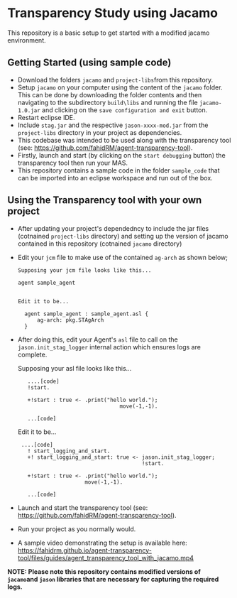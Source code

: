 # Transparency Study using Jacamo

This repository is a basic setup to get started with a modified jacamo environment.


## Getting Started (using sample code)

- Download the folders `jacamo` and `project-libs`from this repository. 
- Setup `jacamo` on your computer using the content of the `jacamo` folder. This can be done by downloading the folder contents and then navigating to the subdirectory `build\libs` and running the file `jacamo-1.0.jar` and clicking on the `save configuration and exit` button.
- Restart eclipse IDE.
- Include `stag.jar` and the respective `jason-xxxx-mod.jar` from the `project-libs` directory in your project as dependencies.
- This codebase was intended to be used along with the transparency tool (see: https://github.com/fahidRM/agent-transparency-tool).
- Firstly, launch and start (by clicking on the `start debugging` button) the transparency tool then run your MAS.
- This repository contains a sample code in the folder `sample_code` that can be imported into an eclipse workspace and run out of the box.


## Using the Transparency tool with your own project

- After updating your project's dependedncy to include the jar files (cotnained `project-libs` directory) and setting up the version of jacamo contained in this repository  (cotnained `jacamo` directory)
- Edit your `jcm` file to make use of the contained `ag-arch` as shown below;
    
      Supposing your jcm file looks like this...
      
      agent sample_agent
      
      
      Edit it to be...
      
        agent sample_agent : sample_agent.asl {
            ag-arch: pkg.STAgArch
        }   
        
 - After doing this, edit your Agent's `asl` file to call on the `jason.init_stag_logger` internal action which ensures logs are complete.
 
      
      
      Supposing your asl file looks like this...

          ....[code]
          !start.

          +!start : true <- .print("hello world.");
					                   move(-1,-1).

          ...[code]

      Edit it to be...
      
        ....[code]
          ! start_logging_and_start.
          +! start_logging_and_start: true <- jason.init_stag_logger;
                                              !start.

          +!start : true <- .print("hello world.");
                            move(-1,-1).

          ...[code]

- Launch and start the transparency tool (see: https://github.com/fahidRM/agent-transparency-tool).
- Run your project as you normally would.

- A sample video demonstrating the setup is available here:  https://fahidrm.github.io/agent-transparency-tool/files/guides/agent_transparency_tool_with_jacamo.mp4




__NOTE: Please note this repository contains modified versions of `jacamo`and `jason` libraries that are necessary for capturing the required logs.__


									


